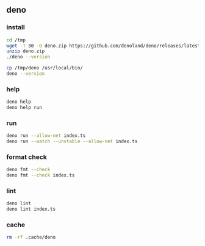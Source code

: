 ## deno

### install

```bash
cd /tmp
wget -T 30 -O deno.zip https://github.com/denoland/deno/releases/latest/download/deno-x86_64-unknown-linux-gnu.zip
unzip deno.zip
./deno --version

cp /tmp/deno /usr/local/bin/
deno --version
```

### help

```bash
deno help
deno help run
```

### run

```bash
deno run --allow-net index.ts
deno run --watch --unstable --allow-net index.ts
```

### format check

```bash
deno fmt --check
deno fmt --check index.ts
```

### lint

```bash
deno lint
deno lint index.ts
```

### cache

```bash
rm -rf .cache/deno
```
